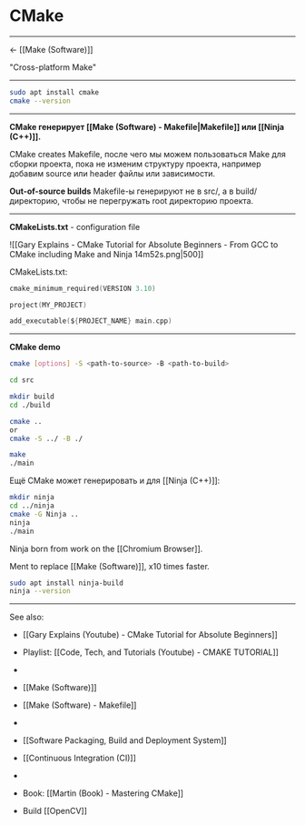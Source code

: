 # CMake

---
<- [[Make (Software)]]

"Cross-platform Make"

---

```bash
sudo apt install cmake
cmake --version
```

---

**CMake генерирует [[Make (Software) - Makefile|Makefile]] или [[Ninja (C++)]].**

CMake creates Makefile,
после чего мы можем пользоваться Make для сборки проекта,
пока не изменим структуру проекта, например добавим source или header файлы или зависимости.

**Out-of-source builds**
Makefile-ы генерируют не в src/, а в build/ директорию, чтобы не перегружать root директорию проекта.

---

**CMakeLists.txt** - configuration file

![[Gary Explains - CMake Tutorial for Absolute Beginners - From GCC to CMake including Make and Ninja 14m52s.png|500]]

CMakeLists.txt:
```c
cmake_minimum_required(VERSION 3.10)

project(MY_PROJECT)

add_executable(${PROJECT_NAME} main.cpp)
```

---

**CMake demo**
```sh
cmake [options] -S <path-to-source> -B <path-to-build>
```

```sh
cd src

mkdir build
cd ./build

cmake ..
or
cmake -S ../ -B ./

make
./main
```

Ещё CMake может генерировать и для [[Ninja (C++)]]:
```sh
mkdir ninja
cd ../ninja
cmake -G Ninja ..
ninja
./main
```

Ninja born from work on the [[Chromium Browser]].

Ment to replace [[Make (Software)]], x10 times faster.

```sh
sudo apt install ninja-build
ninja --version
```

---

See also:
- [[Gary Explains (Youtube) - CMake Tutorial for Absolute Beginners]]
- Playlist: [[Code, Tech, and Tutorials (Youtube) - CMAKE TUTORIAL]]
-
- [[Make (Software)]]
- [[Make (Software) - Makefile]]
-
- [[Software Packaging, Build and Deployment System]]
- [[Continuous Integration (CI)]]
-
- Book: [[Martin (Book) - Mastering CMake]]

- Build [[OpenCV]]
